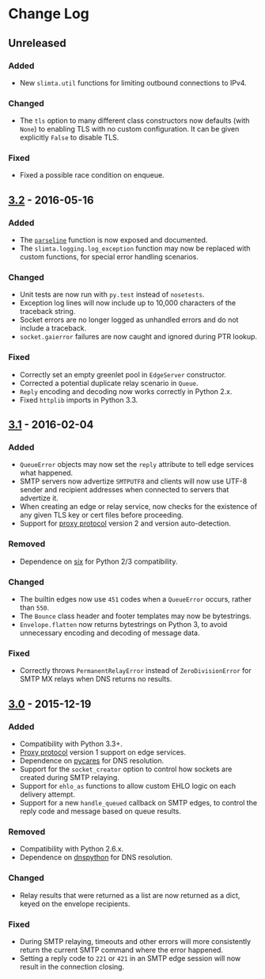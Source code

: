 
# Change Log

## Unreleased

### Added

- New `slimta.util` functions for limiting outbound connections to IPv4.

### Changed

- The `tls` option to many different class constructors now defaults (with
  ``None``) to enabling TLS with no custom configuration. It can be given
  explicitly ``False`` to disable TLS.

### Fixed

- Fixed a possible race condition on enqueue.

## [3.2] - 2016-05-16

### Added

- The [`parseline`][5] function is now exposed and documented.
- The `slimta.logging.log_exception` function may now be replaced with custom
  functions, for special error handling scenarios.

### Changed

- Unit tests are now run with `py.test` instead of `nosetests`.
- Exception log lines will now include up to 10,000 characters of the traceback
  string.
- Socket errors are no longer logged as unhandled errors and do not include a
  traceback.
- `socket.gaierror` failures are now caught and ignored during PTR lookup.

### Fixed

- Correctly set an empty greenlet pool in `EdgeServer` constructor.
- Corrected a potential duplicate relay scenario in `Queue`.
- `Reply` encoding and decoding now works correctly in Python 2.x.
- Fixed `httplib` imports in Python 3.3.

## [3.1] - 2016-02-04

### Added

- `QueueError` objects may now set the `reply` attribute to tell edge services
  what happened.
- SMTP servers now advertize `SMTPUTF8` and clients will now use UTF-8 sender
  and recipient addresses when connected to servers that advertize it.
- When creating an edge or relay service, now checks for the existence of any
  given TLS key or cert files before proceeding.
- Support for [proxy protocol][1] version 2 and version auto-detection.

### Removed

- Dependence on [six][4] for Python 2/3 compatibility.

### Changed

- The builtin edges now use `451` codes when a `QueueError` occurs, rather than
  `550`.
- The `Bounce` class header and footer templates may now be bytestrings.
- `Envelope.flatten` now returns bytestrings on Python 3, to avoid unnecessary
  encoding and decoding of message data.

### Fixed

- Correctly throws `PermanentRelayError` instead of `ZeroDivisionError` for
  SMTP MX relays when DNS returns no results.

## [3.0] - 2015-12-19

### Added

- Compatibility with Python 3.3+.
- [Proxy protocol][1] version 1 support on edge services.
- Dependence on [pycares][2] for DNS resolution.
- Support for the `socket_creator` option to control how sockets are created
  during SMTP relaying.
- Support for `ehlo_as` functions to allow custom EHLO logic on each delivery
  attempt.
- Support for a new `handle_queued` callback on SMTP edges, to control the reply
  code and message based on queue results.

### Removed

- Compatibility with Python 2.6.x.
- Dependence on [dnspython][3] for DNS resolution.

### Changed

- Relay results that were returned as a list are now returned as a dict, keyed
  on the envelope recipients.

### Fixed

- During SMTP relaying, timeouts and other errors will more consistently return
  the current SMTP command where the error happened.
- Setting a reply code to `221` or `421` in an SMTP edge session will now result
  in the connection closing.

[1]: http://www.haproxy.org/download/1.5/doc/proxy-protocol.txt
[2]: https://github.com/saghul/pycares
[3]: http://www.dnspython.org/
[4]: https://pythonhosted.org/six/
[5]: https://docs.slimta.org/en/latest/api/slimta.logging.html#slimta.logging.parseline
[3.0]: https://github.com/slimta/python-slimta/issues?q=milestone%3A3.0
[3.1]: https://github.com/slimta/python-slimta/issues?q=milestone%3A3.1
[3.2]: https://github.com/slimta/python-slimta/issues?q=milestone%3A3.2

